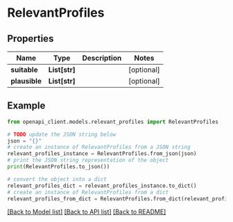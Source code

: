 # RelevantProfiles


## Properties

Name | Type | Description | Notes
------------ | ------------- | ------------- | -------------
**suitable** | **List[str]** |  | [optional] 
**plausible** | **List[str]** |  | [optional] 

## Example

```python
from openapi_client.models.relevant_profiles import RelevantProfiles

# TODO update the JSON string below
json = "{}"
# create an instance of RelevantProfiles from a JSON string
relevant_profiles_instance = RelevantProfiles.from_json(json)
# print the JSON string representation of the object
print(RelevantProfiles.to_json())

# convert the object into a dict
relevant_profiles_dict = relevant_profiles_instance.to_dict()
# create an instance of RelevantProfiles from a dict
relevant_profiles_from_dict = RelevantProfiles.from_dict(relevant_profiles_dict)
```
[[Back to Model list]](../README.md#documentation-for-models) [[Back to API list]](../README.md#documentation-for-api-endpoints) [[Back to README]](../README.md)


